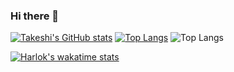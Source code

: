 ### Hi there 👋

<!--
**Takeshi-mi/takeshi-mi** is a ✨ _special_ ✨ repository because its `README.md` (this file) appears on your GitHub profile.

Here are some ideas to get you started:

- 🔭 I’m currently working on ...
- 🌱 I’m currently learning ...
- 👯 I’m looking to collaborate on ...
- 🤔 I’m looking for help with ...
- 💬 Ask me about ...
- 📫 How to reach me: ...
- 😄 Pronouns: ...
- ⚡ Fun fact: ...
-->
[![Takeshi's GitHub stats](https://github-readme-stats.vercel.app/api?username=takeshi-mi)](https://github.com/takeshi-mi/github-readme-stats)
[![Top Langs](https://github-readme-stats.vercel.app/api/top-langs/?username=takeshi-mi)](https://github.com/anuraghazra/github-readme-stats)
![Top Langs](https://github-readme-stats.vercel.app/api/top-langs/?username=takeshi-mi&layout=compact)

[![Harlok's wakatime stats](https://github-readme-stats.vercel.app/api/wakatime?username=takeshi-mi)](https://github.com/anuraghazra/github-readme-stats)
